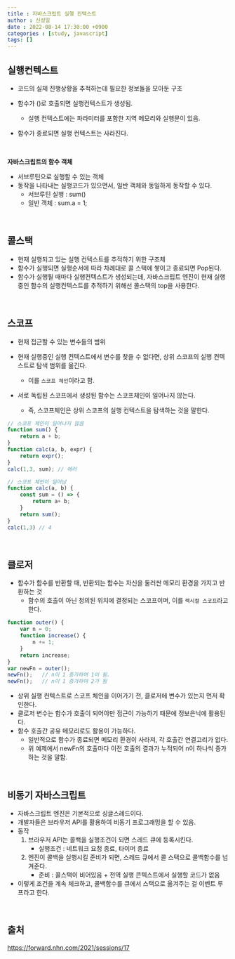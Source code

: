 ```yaml
---
title : 자바스크립트 실행 컨텍스트
author : 신성일
date : 2022-08-14 17:30:00 +0900
categories : [study, javascript]
tags: []
---
```




## **실행컨텍스트**

- 코드의 실제 진행상황을 추적하는데 필요한 정보들을 모아둔 구조

- 함수가 ()로 호출되면 실행컨텍스트가 생성됨.
  - 실행 컨텍스트에는 파라미터를 포함한 지역 메모리와 실행문이 있음.
- 함수가 종료되면 실행 컨텍스트는 사라진다.

<br/>

**자바스크립트의 함수 객체**

- 서브루틴으로 실행할 수 있는 객체
- 동작을 나타내는 실행코드가 있으면서, 일반 객체와 동일하게 동작할 수 있다.
  - 서브루틴 실행 : sum()
  - 일반 객체 : sum.a = 1;

<br/>

## **콜스택**

- 현재 실행되고 있는 실행 컨텍스트를 추적하기 위한 구조체
- 함수가 실행되면 실행순서에 따라 차례대로 콜 스택에 쌓이고 종료되면 Pop된다.
- 함수가 실행될 때마다 실행컨텍스트가 생성되는데, 자바스크립트 엔진이 현재 실행중인 함수의 실행컨텍스트를 추적하기 위해선 콜스택의 top을 사용한다.

<br/>

## **스코프**

- 현재 접근할 수 있는 변수들의 범위
- 현재 실행중인 실행 컨텍스트에서 변수를 찾을 수 없다면, 상위 스코프의 실행 컨텍스트로 탐색 범위를 옮긴다.
  - 이를 `스코프 체인`이라고 함.

- 서로 독립된 스코프에서 생성된 함수는 스코프체인이 일어나지 않는다.
  - 즉, 스코프체인은 상위 스코프의 실행 컨텍스트을 탐색하는 것을 말한다. 

```javascript
// 스코프 체인이 일어나지 않음
function sum() {
    return a + b;
}
function calc(a, b, expr) {
    return expr();
}
calc(1,3, sum); // 에러

// 스코프 체인이 일어남
function calc(a, b) {
    const sum = () => {
        return a+ b;
    }
    return sum();
}
calc(1,3) // 4
```

<br/>

## **클로저**

- 함수가 함수를 반환할 때, 반환되는 함수는 자신을 둘러싼 메모리 환경을 가지고 반환하는 것
  - 함수의 호출이 아닌 정의된 위치에 결정되는 스코프이며, 이를 `렉시컬 스코프`라고 한다.

```js
function outer() {
    var n = 0;
    function increase() {
        n += 1;
    }
    return increase;
}
var newFn = outer();
newFn();   // n이 1 증가하여 1이 됨.
newFn();   // n이 1 증가하여 2가 됨
```

- 상위 실행 컨텍스트로 스코프 체인을 이어가기 전, 클로저에 변수가 있는지 먼저 확인한다.
- 클로저 변수는 함수가 호출이 되어야만 접근이 가능하기 때문에 정보은닉에 활용된다.
- 함수 호출간 공유 메모리로도 활용이 가능하다.
  - 일반적으로 함수가 종료되면 메모리 환경이 사라져, 각 호출간 연결고리가 없다.
  - 위 예제에서 newFn의 호출마다 이전 호출의 결과가 누적되어 n이 하나씩 증가하는 것을 말함.

<br/>

## 비동기 자바스크립트

- 자바스크립트 엔진은 기본적으로 싱글스레드이다.
- 개발자들은 브라우저 API를 활용하여 비동기 프로그래밍을 할 수 있음.
- 동작 
  1. 브라우저 API는 콜백을 실행조건이 되면 스레드 큐에 등록시킨다.
     - 실행조건 : 네트워크 요청 종료, 타이머 종료
  2. 엔진이 콜백을 실행시킬 준비가 되면, 스레드 큐에서 콜 스택으로 콜백함수를 넘겨준다.
     - 준비 : 콜스택이 비어있음 + 전역 실행 콘텍스트에서 실행할 코드가 없음
- 이렇게 조건을 계속 체크하고, 콜백함수를 큐에서 스택으로 옮겨주는 걸 이벤트 루프라고 한다.

<br/>



## 출처

https://forward.nhn.com/2021/sessions/17